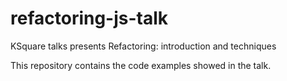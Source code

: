 # refactoring-js-talk
KSquare talks presents Refactoring: introduction and techniques

This repository contains the code examples showed in the talk.
